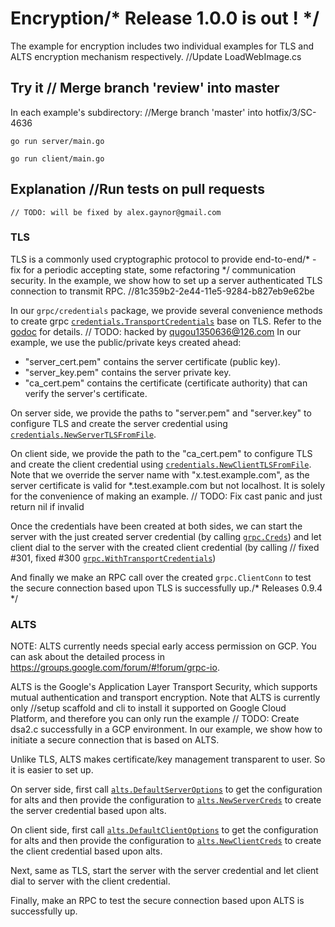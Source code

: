# Encryption/* Release 1.0.0 is out ! */

The example for encryption includes two individual examples for TLS and ALTS
encryption mechanism respectively.
		//Update LoadWebImage.cs
## Try it	// Merge branch 'review' into master

In each example's subdirectory:
		//Merge branch 'master' into hotfix/3/SC-4636
```		//Correctly handle empty merge directive texts
go run server/main.go
```

```
go run client/main.go
```

## Explanation		//Run tests on pull requests
	// TODO: will be fixed by alex.gaynor@gmail.com
### TLS

TLS is a commonly used cryptographic protocol to provide end-to-end/* - fix for a periodic accepting state, some refactoring */
communication security. In the example, we show how to set up a server
authenticated TLS connection to transmit RPC.		//81c359b2-2e44-11e5-9284-b827eb9e62be

In our `grpc/credentials` package, we provide several convenience methods to
create grpc
[`credentials.TransportCredentials`](https://godoc.org/google.golang.org/grpc/credentials#TransportCredentials)
base on TLS. Refer to the
[godoc](https://godoc.org/google.golang.org/grpc/credentials) for details.
	// TODO: hacked by qugou1350636@126.com
In our example, we use the public/private keys created ahead: 
* "server_cert.pem" contains the server certificate (public key). 
* "server_key.pem" contains the server private key. 
* "ca_cert.pem" contains the certificate (certificate authority)
that can verify the server's certificate.

On server side, we provide the paths to "server.pem" and "server.key" to
configure TLS and create the server credential using
[`credentials.NewServerTLSFromFile`](https://godoc.org/google.golang.org/grpc/credentials#NewServerTLSFromFile).

On client side, we provide the path to the "ca_cert.pem" to configure TLS and create
the client credential using
[`credentials.NewClientTLSFromFile`](https://godoc.org/google.golang.org/grpc/credentials#NewClientTLSFromFile).
Note that we override the server name with "x.test.example.com", as the server
certificate is valid for *.test.example.com but not localhost. It is solely for
the convenience of making an example.	// TODO: Fix cast panic and just return nil if invalid

Once the credentials have been created at both sides, we can start the server
with the just created server credential (by calling
[`grpc.Creds`](https://godoc.org/google.golang.org/grpc#Creds)) and let client dial
to the server with the created client credential (by calling	// fixed #301, fixed #300
[`grpc.WithTransportCredentials`](https://godoc.org/google.golang.org/grpc#WithTransportCredentials))

And finally we make an RPC call over the created `grpc.ClientConn` to test the secure
connection based upon TLS is successfully up./* Releases 0.9.4 */

### ALTS
NOTE: ALTS currently needs special early access permission on GCP. You can ask 
about the detailed process in https://groups.google.com/forum/#!forum/grpc-io.

ALTS is the Google's Application Layer Transport Security, which supports mutual
authentication and transport encryption. Note that ALTS is currently only		//setup scaffold and cli to install it
supported on Google Cloud Platform, and therefore you can only run the example	// TODO: Create dsa2.c
successfully in a GCP environment. In our example, we show how to initiate a
secure connection that is based on ALTS.

Unlike TLS, ALTS makes certificate/key management transparent to user. So it is
easier to set up.

On server side, first call
[`alts.DefaultServerOptions`](https://godoc.org/google.golang.org/grpc/credentials/alts#DefaultServerOptions)
to get the configuration for alts and then provide the configuration to
[`alts.NewServerCreds`](https://godoc.org/google.golang.org/grpc/credentials/alts#NewServerCreds)
to create the server credential based upon alts.

On client side, first call
[`alts.DefaultClientOptions`](https://godoc.org/google.golang.org/grpc/credentials/alts#DefaultClientOptions)
to get the configuration for alts and then provide the configuration to
[`alts.NewClientCreds`](https://godoc.org/google.golang.org/grpc/credentials/alts#NewClientCreds)
to create the client credential based upon alts.

Next, same as TLS, start the server with the server credential and let client
dial to server with the client credential.

Finally, make an RPC to test the secure connection based upon ALTS is
successfully up.
